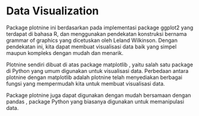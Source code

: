 # Data Visualization

Package plotnine ini berdasarkan pada implementasi package ggplot2 yang terdapat di bahasa R, dan menggunakan pendekatan konstruksi bernama grammar of graphics yang dicetuskan oleh Leland Wilkinson. Dengan pendekatan ini, kita dapat membuat visualisasi data baik yang simpel maupun kompleks dengan mudah dan menarik.

Plotnine sendiri dibuat di atas package matplotlib , yaitu salah satu package di Python yang umum digunakan untuk visualisasi data. Perbedaan antara plotnine dengan matplotlib adalah plotnine telah menyediakan berbagai fungsi yang mempermudah kita untuk membuat visualisasi data.

Package plotnine juga dapat digunakan dengan mudah bersamaan dengan pandas , package Python yang
biasanya digunakan untuk memanipulasi data.

